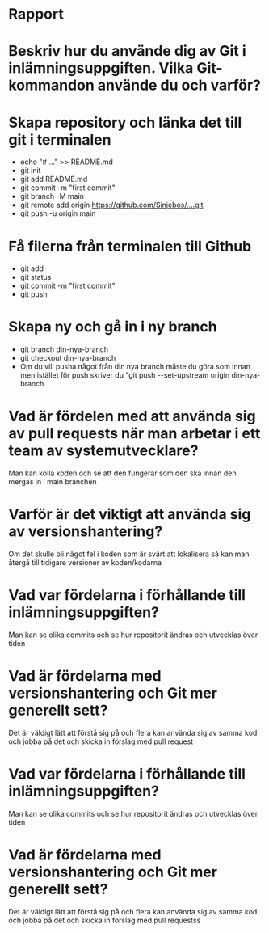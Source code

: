 # Rapport

# Beskriv hur du använde dig av Git i inlämningsuppgiften. Vilka Git-kommandon använde du och varför?

# Skapa repository och länka det till git i terminalen
- echo "# ..." >> README.md
- git init
- git add README.md
- git commit -m "first commit"
- git branch -M main
- git remote add origin https://github.com/Sinjebos/....git
- git push -u origin main

# Få filerna från terminalen till Github
- git add
- git status
- git commit -m "first commit"
- git push

# Skapa ny och gå in i ny branch
- git branch din-nya-branch
- git checkout din-nya-branch
- Om du vill pusha något från din nya branch måste du göra som innan men istället för push skriver du "git push --set-upstream origin din-nya-branch

# Vad är fördelen med att använda sig av pull requests när man arbetar i ett team av systemutvecklare?
 Man kan kolla koden och se att den fungerar som den ska innan den mergas in i main branchen

# Varför är det viktigt att använda sig av versionshantering?
 Om det skulle bli något fel i koden som är svårt att lokalisera så kan man återgå till tidigare versioner av koden/kodarna

# Vad var fördelarna i förhållande till inlämningsuppgiften?
 Man kan se olika commits och se hur repositorit ändras och utvecklas över tiden

# Vad är fördelarna med versionshantering och Git mer generellt sett?
 Det är väldigt lätt att förstå sig på och flera kan använda sig av samma kod och jobba på det och skicka in förslag med pull request

# Vad var fördelarna i förhållande till inlämningsuppgiften?
 Man kan se olika commits och se hur repositorit ändras och utvecklas över tiden

# Vad är fördelarna med versionshantering och Git mer generellt sett?
 Det är väldigt lätt att förstå sig på och flera kan använda sig av samma kod och jobba på det och skicka in förslag med pull requestss
